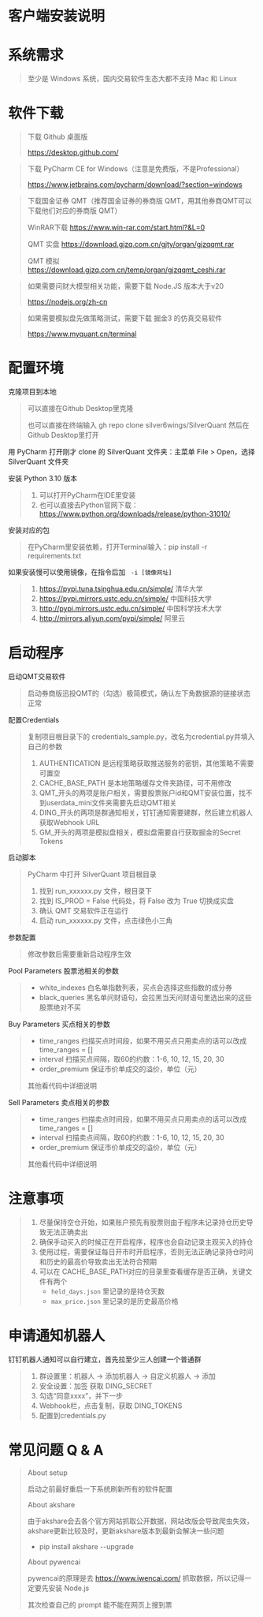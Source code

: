 # 客户端安装说明

# 系统需求

> 至少是 Windows 系统，国内交易软件生态大都不支持 Mac 和 Linux

# 软件下载

> 下载 Github 桌面版
> 
> https://desktop.github.com/

> 下载 PyCharm CE for Windows（注意是免费版，不是Professional）
> 
> https://www.jetbrains.com/pycharm/download/?section=windows

> 下载国金证券 QMT（推荐国金证券的券商版 QMT，用其他券商QMT可以下载他们对应的券商版 QMT）
> 
> WinRAR下载 https://www.win-rar.com/start.html?&L=0
> 
> QMT 实盘 https://download.gjzq.com.cn/gjty/organ/gjzqqmt.rar
> 
> QMT 模拟 https://download.gjzq.com.cn/temp/organ/gjzqqmt_ceshi.rar

> 如果需要问财大模型相关功能，需要下载 Node.JS 版本大于v20
>
> https://nodejs.org/zh-cn

> 如果需要模拟盘先做策略测试，需要下载 掘金3 的仿真交易软件
> 
> https://www.myquant.cn/terminal


# 配置环境

克隆项目到本地

> 可以直接在Github Desktop里克隆
> 
> 也可以直接在终端输入 gh repo clone silver6wings/SilverQuant 然后在Github Desktop里打开

用 PyCharm 打开刚才 clone 的 SilverQuant 文件夹：主菜单 File > Open，选择 SilverQuant 文件夹

安装 Python 3.10 版本
 
> 1. 可以打开PyCharm在IDE里安装
> 2. 也可以直接去Python官网下载：https://www.python.org/downloads/release/python-31010/

安装对应的包
 
> 在PyCharm里安装依赖，打开Terminal输入：pip install -r requirements.txt

如果安装慢可以使用镜像，在指令后加 ` -i [镜像网址]` 

> 1) https://pypi.tuna.tsinghua.edu.cn/simple/ 清华大学
> 2) https://pypi.mirrors.ustc.edu.cn/simple/ 中国科技大学
> 3) http://pypi.mirrors.ustc.edu.cn/simple/ 中国科学技术大学
> 4) http://mirrors.aliyun.com/pypi/simple/ 阿里云

# 启动程序

启动QMT交易软件

> 启动券商版迅投QMT的（勾选）极简模式，确认左下角数据源的链接状态正常

配置Credentials

> 复制项目根目录下的 credentials_sample.py，改名为credential.py并填入自己的参数
> 
> 1. AUTHENTICATION 是远程策略获取推送服务的密钥，其他策略不需要可置空
> 2. CACHE_BASE_PATH 是本地策略缓存文件夹路径，可不用修改
> 3. QMT_开头的两项是账户相关，需要股票账户id和QMT安装位置，找不到userdata_mini文件夹需要先启动QMT相关
> 4. DING_开头的两项是群通知相关，钉钉通知需要建群，然后建立机器人获取Webhook URL
> 5. GM_开头的两项是模拟盘相关，模拟盘需要自行获取掘金的Secret Tokens

启动脚本

> PyCharm 中打开 SilverQuant 项目根目录
> 
> 1. 找到 run_xxxxxx.py 文件，根目录下
> 2. 找到 IS_PROD = False 代码处，将 False 改为 True 切换成实盘
> 3. 确认 QMT 交易软件正在运行
> 4. 启动 run_xxxxxx.py 文件，点击绿色小三角

参数配置

> 修改参数后需要重新启动程序生效

Pool Parameters 股票池相关的参数

> * white_indexes 白名单指数列表，买点会选择这些指数的成分券
> * black_queries 黑名单问财语句，会拉黑当天问财语句里选出来的这些股票绝对不买

Buy Parameters 买点相关的参数

> * time_ranges 扫描买点时间段，如果不用买点只用卖点的话可以改成 time_ranges = []
> * interval 扫描买点间隔，取60的约数：1-6, 10, 12, 15, 20, 30
> * order_premium 保证市价单成交的溢价，单位（元）
> 
> 其他看代码中详细说明

Sell Parameters 卖点相关的参数

> * time_ranges 扫描卖点时间段，如果不用买点只用卖点的话可以改成 time_ranges = []
> * interval 扫描卖点间隔，取60的约数：1-6, 10, 12, 15, 20, 30
> * order_premium 保证市价单成交的溢价，单位（元）
> 
> 其他看代码中详细说明
 
# 注意事项

> 1. 尽量保持空仓开始，如果账户预先有股票则由于程序未记录持仓历史导致无法正确卖出
> 2. 确保手动买入的时候正在开启程序，程序也会自动记录主观买入的持仓
> 3. 使用过程，需要保证每日开市时开启程序，否则无法正确记录持仓时间和历史的最高价导致卖出无法符合预期
> 4. 可以在 CACHE_BASE_PATH对应的目录里查看缓存是否正确，关键文件有两个
>    * `held_days.json` 里记录的是持仓天数
>    * `max_price.json` 里记录的是历史最高价格

# 申请通知机器人

钉钉机器人通知可以自行建立，首先拉至少三人创建一个普通群

> 1. 群设置里：机器人 -> 添加机器人 -> 自定义机器人 -> 添加
> 2. 安全设置：加签 获取 DING_SECRET
> 3. 勾选“同意xxxx”，并下一步
> 4. Webhook栏，点击复制，获取 DING_TOKENS
> 5. 配置到credentials.py

# 常见问题 Q & A

> About setup
> 
> 启动之前最好重启一下系统刷新所有的软件配置
> 
> About akshare
> 
> 由于akshare会去各个官方网站抓取公开数据，网站改版会导致爬虫失效，akshare更新比较及时，更新akshare版本到最新会解决一些问题
>
>   * pip install akshare --upgrade
> 
> About pywencai
> 
> pywencai的原理是去 https://www.iwencai.com/ 抓取数据，所以记得一定要先安装 Node.js
> 
> 其次检查自己的 prompt 能不能在网页上搜到票
